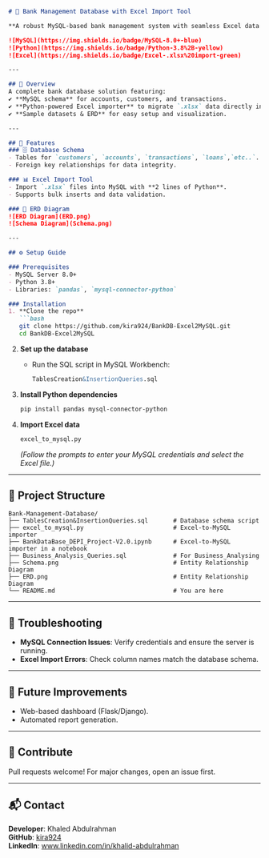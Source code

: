 
```markdown
# 🏦 Bank Management Database with Excel Import Tool  

**A robust MySQL-based bank management system with seamless Excel data import functionality.**  

![MySQL](https://img.shields.io/badge/MySQL-8.0+-blue)  
![Python](https://img.shields.io/badge/Python-3.8%2B-yellow)  
![Excel](https://img.shields.io/badge/Excel-.xlsx%20import-green)  

---

## 📌 Overview  
A complete bank database solution featuring:  
✔️ **MySQL schema** for accounts, customers, and transactions.  
✔️ **Python-powered Excel importer** to migrate `.xlsx` data directly into MySQL.  
✔️ **Sample datasets & ERD** for easy setup and visualization.  

---

## 🚀 Features  
### 🗄️ Database Schema  
- Tables for `customers`, `accounts`, `transactions`, `loans`,`etc..`.  
- Foreign key relationships for data integrity.  

### 📊 Excel Import Tool  
- Import `.xlsx` files into MySQL with **2 lines of Python**.  
- Supports bulk inserts and data validation.  

### 📐 ERD Diagram  
![ERD Diagram](ERD.png) 
![Schema Diagram](Schema.png) 

---

## ⚙️ Setup Guide  

### Prerequisites  
- MySQL Server 8.0+  
- Python 3.8+  
- Libraries: `pandas`, `mysql-connector-python`  

### Installation  
1. **Clone the repo**  
   ```bash
   git clone https://github.com/kira924/BankDB-Excel2MySQL.git
   cd BankDB-Excel2MySQL
   ```

2. **Set up the database**  
   - Run the SQL script in MySQL Workbench:  
     ```sql
     TablesCreation&InsertionQueries.sql
     ```

3. **Install Python dependencies**  
   ```bash
   pip install pandas mysql-connector-python
   ```

4. **Import Excel data**  
   ```bash
   excel_to_mysql.py
   ```
   *(Follow the prompts to enter your MySQL credentials and select the Excel file.)*

---

## 📂 Project Structure  
```plaintext
Bank-Management-Database/
├── TablesCreation&InsertionQueries.sql       # Database schema script
├── excel_to_mysql.py                         # Excel-to-MySQL importer
├── BankDataBase_DEPI_Project-V2.0.ipynb      # Excel-to-MySQL importer in a notebook 
├── Business_Analysis_Queries.sql             # For Business_Analysing
├── Schema.png                                # Entity Relationship Diagram
├── ERD.png                                   # Entity Relationship Diagram
└── README.md                                 # You are here
```

---

## 🔧 Troubleshooting  
- **MySQL Connection Issues**: Verify credentials and ensure the server is running.  
- **Excel Import Errors**: Check column names match the database schema.  

---

## 🌟 Future Improvements  
- Web-based dashboard (Flask/Django).  
- Automated report generation.  

---

## 🤝 Contribute  
Pull requests welcome! For major changes, open an issue first.  

---

## 📬 Contact  
**Developer**: Khaled Abdulrahman  
**GitHub**: [kira924](https://github.com/kira924)  
**LinkedIn**: www.linkedin.com/in/khalid-abdulrahman  

